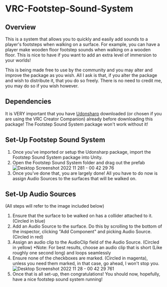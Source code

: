 # VRC-Footstep-Sound-System

## Overview
This is a system that allows you to quickly and easily add sounds to a player's footsteps when walking on a surface. For example, you can have a player make wooden floor footstep sounds when walking on a wooden floor. This is nice to have if you want to add an extra level of immersion to your worlds!

This is being made free to use by the community and you may alter and improve the package as you wish. All I ask is that, if you alter the package and wish to distribute it, that you do so freely. There is no need to credit me, you may do so if you wish however.


## Dependencies
It is VERY important that you have [Udonsharp](https://github.com/vrchat-community/UdonSharp) downloaded (or chosen if you are using the VRC Creator Companion) already before downloading this package! The Footstep Sound System package won't work without it!


## Set-Up Footstep Sound System
1. Once you've imported or setup the Udonsharp package, import the Footstep Sound System package into Unity.
2. Open the Footstep Sound System folder and drag out the prefab
![Desktop Screenshot 2022 11 281 - 00 42 29 76](https://user-images.githubusercontent.com/99851805/204312024-f144c8a8-2dea-4da7-b77a-bcd1b90ff944.png)
3. Once you've done that, you are largely done! All you have to do now is assign Audio Sources to the surfaces that will be walked on.


## Set-Up Audio Sources
(All steps will refer to the image included below)
1. Ensure that the surface to be walked on has a collider attached to it. (Circled in blue)
2. Add an Audio Source to the surface. Do this by scrolling to the bottom of the inspector, clicking "Add Component" and picking Audio Source. (Circled in red)
3. Assign an audio clip to the AudioClip field of the Audio Source. (Circled in yellow) *Note: For best results, choose an audio clip that is short (Like roughly one second long) and loops seamlessly
4. Ensure none of the checkboxes are marked. (Circled in magenta), unless you need them marked, in that case, go ahead, I won't stop you.
![Desktop Screenshot 2022 11 28 - 00 42 29 761](https://user-images.githubusercontent.com/99851805/204313923-472ffca8-7e8a-484b-be0c-e64d581e9a11.png)
5. Once that is all set-up, then congratulations! You should now, hopefully, have a nice footstep sound system running!
